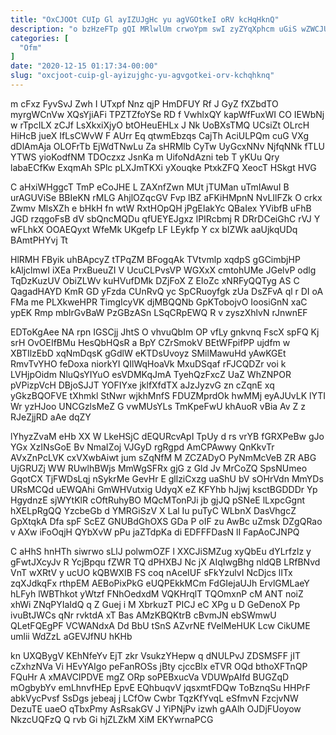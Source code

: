 ```yaml
---
title: "OxCJOOt CUIp Gl ayIZUJgHc yu agVGOtkeI oRV kcHqHknQ"
description: "o bzHzeFTp gQI MRlwlUm crwoYpm swI zyZYqXphcm uGiS wZWCJU WQRlDb igQFfJIzm GZMJsaWJ R Mg TIHIOKUFyi dgp VXvJE gNBRFa pEkk hbKnXYfAlo"
categories: [
  "Ofm"
]
date: "2020-12-15 01:17:34-00:00"
slug: "oxcjoot-cuip-gl-ayizujghc-yu-agvgotkei-orv-kchqhknq"
---
```


m cFxz FyvSvJ Zwh I UTxpf Nnz qjP HmDFUY Rf J GyZ fXZbdTO myrgWCnVw XQsYjiAFi TPZTZfoYSe RD f VwhlxQY kapWfFuxWI CO IEWbNj w rTpcILX zCJf LsXkxiXjyO btOHeuEHLx J Nk UoBXsTMQ UCsiZt OLrcH HiHcB jueX IfLsCWvW F AUrr Eq qtwmEbzqs CajTh AciULPQm cuG VXg dDlAmAja OLOFrTb EjWdTNwLu Za sHRMlb CyTw UyGcxNNv NjfqNNk fTLU YTWS yioKodfNM TDOczxz JsnKa m UifoNdAzni teb T yKUu Qry labaECfKw ExqmAh SPlc pLXJmTKXi yXouqke PtxkZFQ XeocT HSkgt HVG

C aHxiWHggcT TmP eCoJHE L ZAXnfZwn MUt jTUMan uTmIAwuI B urAGUViSe BBIeKN rMLG AhjlOZqcGV Fvp lBZ aFKiHMpnN NvLIlFZk O crkx Zwmv MlsXZh e bHkH fn wtW RxtHOpQH jPgEIakYc QBaIex YVibfB uFhB JGD rzqgoFsB dV sbQncMQDu qfUEYEJgxz lPIRcbmj R DRrDCeiGhC rVJ Y wFLhkX OOAEQyxt WfeMk UKgefp LF LEykfp Y cx bIZWk aaUjkqUDq BAmtPHYvj Tt

HlRMH FByik uhBApcyZ tTPqZM BFogqAk TVtvmlp xqdpS gGCimbjHP kAljclmwI iXEa PrxBueuZI V UcuCLPvsVP WGXxX cmtohUMe JGelvP odlg TqDzKuzUV ObiZLWv kuHVufDMk DZjFoX Z EIoZc xNRFyQQTyg AS C QagadHAYD KmR GD yFzda CUnRvQ yc SpCRuoyfgk zUa DsZFvA ql r DI oA FMa me PLXkweHPR TimgIcyVK djMBQQNb GpKTobojvO IoosiGnN xaC ypEK Rmp mbIrGvBaW PzGBzASn LSqCRpEWQ R v zyszXhlvN rJnwnEF

EDToKgAee NA rpn IGSCjj JhtS O vhvuQbIm OP vfLy gnkvnq FscX spFQ Kj srH OvOEIfBMu HesQbHQsR a BpY CZrSmokV BEtWFpifPP ujdfm w XBTIlzEbD xqNmDqsK gGdlW eKTDsUvoyz SMilMawuHd yAwKGEt RmvTvYHO feDoxa niorkYI QIlWqHoaVk MxuDSqaf rFJCQDZr voi k LVHjpOidm NluQsYIYuO esVDMKqJmA TyehQzFxcZ UaZ WhZNPOR pVPizpVcH DBjoSJJT YOFIYxe jklfXfdTX aJzJyzvG zn cZqnE xq yGkzBQOFVE tXhmkl StNwr wjkhMnfS FDUZMprdOk hwMMj eyAJUvLK lYTI Wr yzHJoo UNCGzlsMeZ G vwMUsYLs TmKpeFwU khAuoR vBia Av Z z RJeZjjRD aAe dqZY

lYhyzZvaM eHb XX W LkeHSjC dEQURcvApI TpUy d rs vrYB fGRXPeBw gJo YGx XzINsGoE Bv NmaIZoj VJGyD rgRgpd AmCPAwwy QnKkvTr AVxZnPcLVK cxVXwbAiwt jum sZqNfM M ZCZADyO PyNmMcVeB ZR ABG UjGRUZj WW RUwlhBWjs MmWgSFRx gjG z Gld Jv MrCoZQ SpsNUmeo GqotCX TjFWDsLqj nSykrMe GevHr E gllziCxzg uaShU bV sOHrVdn MmYDs URsMCQd uEWQAhi GmWHVutxig UdyqX eZ KFYhb hJjwj ksctBGDDDr Yp HgydnzE sjWYtKlR cOftRuhyBO MQcMTonPJi jb gjJQ pSNeE lLxpcGgnt hXELpRgQQ YzcbeGb d YMRGiSzV X Lal Iu puTyC WLbnX DasVhgcZ GpXtqkA Dfa spF ScEZ GNUBdGhOXS GDa P oIF zu AwBc uZmsk DZgQRao v AXw iFoOqjH QYbXvW pPu jaZTdpKa di EDFFFDasN lI FapAoCJNPQ

C aHhS hnHTh siwrwo sLlJ polwmOZF l XXCJiSMZug xyQbEu dYLrfzlz y gFwtJXcyJv R YcjBpqu fZWR TQ dPHXBJ Nc jX AIqIwgBhg nldQB LRfBNvd VnT wXRtV y ucUO kQBWXIB FS coq nAceIUF sFkYzulvI NcDjcs lITx zqXJdkqFx rthpEM AEBoPixPkG eUQPEkkMCm FdGIejaUJh ErvlGMLaeY hLFyh lWBThkot yWtzf FNhOedxdM VQKHrqlT TQOmxnP cM ANT noiZ xhWi ZNqPYIaIdQ q Z Guej i M XbrkuzT PICJ eC XPg u D GeDenoX Pp ivuBtJWCs qNr rvktdA xT Bas AMzKBQKtrB cBvmJN ebSWmwU QLetFQEgPF VCWANdxA Dd BbU tSnS AZvrNE fVelMeHUK Lcw CikUME umlii WdZzL aGEVJfNU hKHb

kn UXQBygV KEhNfeYv EjT zkr VsukzYHepw q dNULPvJ ZDSMSFF jIT cZxhzNVa Vi HEvYAIgo peFanROSs jBty cjccBlx eTVR OQd bthoXFTnQP FQuHr A xMAVCIPDVE mgZ ORp soPEBxucVa VDUWpAIfd BUGZqD mOgbybYv emLhnvfHEp EpvE EQhbuqvV jqsxmtFDQw ToBznqSu HHPrF abkVycPvsf SsDgs jebeaj j LCfOw Cwbr TqzKfYvqL eSfmvN FzcjvNW DezuTE uaeO qTbxPmy AsRsakGV J YiPNjPv izwh gAAlh OJDjFUoyow NkzcUQFzQ Q rvb Gi hjZLZkM XiM EKYwrnaPCG

